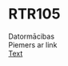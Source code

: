 # RTR105
Datormācibas  
Piemers ar link  
[Text](https://github.com/Kaste245/RTR105/edit/main/README.md)  

